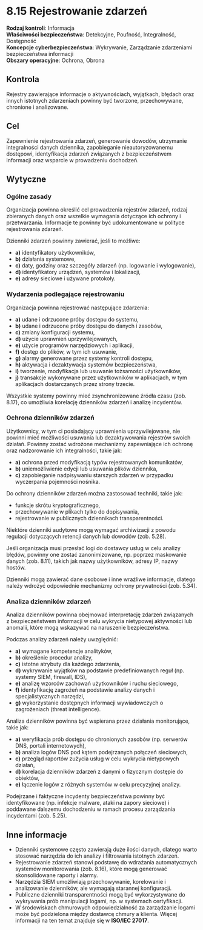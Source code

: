 # 8.15 Rejestrowanie zdarzeń

**Rodzaj kontroli**: Informacja  
**Właściwości bezpieczeństwa**: Detekcyjne, Poufność, Integralność, Dostępność  
**Koncepcje cyberbezpieczeństwa**: Wykrywanie, Zarządzanie zdarzeniami bezpieczeństwa informacji  
**Obszary operacyjne**: Ochrona, Obrona

## Kontrola

Rejestry zawierające informacje o aktywnościach, wyjątkach, błędach oraz innych istotnych zdarzeniach powinny być tworzone, przechowywane, chronione i analizowane.

## Cel

Zapewnienie rejestrowania zdarzeń, generowanie dowodów, utrzymanie integralności danych dziennika, zapobieganie nieautoryzowanemu dostępowi, identyfikacja zdarzeń związanych z bezpieczeństwem informacji oraz wsparcie w prowadzeniu dochodzeń.

## Wytyczne

### Ogólne zasady

Organizacja powinna określić cel prowadzenia rejestrów zdarzeń, rodzaj zbieranych danych oraz wszelkie wymagania dotyczące ich ochrony i przetwarzania. Informacje te powinny być udokumentowane w polityce rejestrowania zdarzeń.

Dzienniki zdarzeń powinny zawierać, jeśli to możliwe:

- **a)** identyfikatory użytkowników,
- **b)** działania systemowe,
- **c)** daty, godziny oraz szczegóły zdarzeń (np. logowanie i wylogowanie),
- **d)** identyfikatory urządzeń, systemów i lokalizacji,
- **e)** adresy sieciowe i używane protokoły.

### Wydarzenia podlegające rejestrowaniu

Organizacja powinna rejestrować następujące zdarzenia:

- **a)** udane i odrzucone próby dostępu do systemu,
- **b)** udane i odrzucone próby dostępu do danych i zasobów,
- **c)** zmiany konfiguracji systemu,
- **d)** użycie uprawnień uprzywilejowanych,
- **e)** użycie programów narzędziowych i aplikacji,
- **f)** dostęp do plików, w tym ich usuwanie,
- **g)** alarmy generowane przez systemy kontroli dostępu,
- **h)** aktywacja i dezaktywacja systemów bezpieczeństwa,
- **i)** tworzenie, modyfikacja lub usuwanie tożsamości użytkowników,
- **j)** transakcje wykonywane przez użytkowników w aplikacjach, w tym aplikacjach dostarczanych przez strony trzecie.

Wszystkie systemy powinny mieć zsynchronizowane źródła czasu (zob. 8.17), co umożliwia korelację dzienników zdarzeń i analizę incydentów.

### Ochrona dzienników zdarzeń

Użytkownicy, w tym ci posiadający uprawnienia uprzywilejowane, nie powinni mieć możliwości usuwania lub dezaktywowania rejestrów swoich działań. Powinny zostać wdrożone mechanizmy zapewniające ich ochronę oraz nadzorowanie ich integralności, takie jak:

- **a)** ochrona przed modyfikacją typów rejestrowanych komunikatów,
- **b)** uniemożliwienie edycji lub usuwania plików dziennika,
- **c)** zapobieganie nadpisywaniu starszych zdarzeń w przypadku wyczerpania pojemności nośnika.

Do ochrony dzienników zdarzeń można zastosować techniki, takie jak:

- funkcje skrótu kryptograficznego,
- przechowywanie w plikach tylko do dopisywania,
- rejestrowanie w publicznych dziennikach transparentności.

Niektóre dzienniki audytowe mogą wymagać archiwizacji z powodu regulacji dotyczących retencji danych lub dowodów (zob. 5.28).

Jeśli organizacja musi przesłać logi do dostawcy usług w celu analizy błędów, powinny one zostać zanonimizowane, np. poprzez maskowanie danych (zob. 8.11), takich jak nazwy użytkowników, adresy IP, nazwy hostów.

Dzienniki mogą zawierać dane osobowe i inne wrażliwe informacje, dlatego należy wdrożyć odpowiednie mechanizmy ochrony prywatności (zob. 5.34).

### Analiza dzienników zdarzeń

Analiza dzienników powinna obejmować interpretację zdarzeń związanych z bezpieczeństwem informacji w celu wykrycia nietypowej aktywności lub anomalii, które mogą wskazywać na naruszenie bezpieczeństwa.

Podczas analizy zdarzeń należy uwzględnić:

- **a)** wymagane kompetencje analityków,
- **b)** określenie procedur analizy,
- **c)** istotne atrybuty dla każdego zdarzenia,
- **d)** wykrywanie wyjątków na podstawie predefiniowanych reguł (np. systemy SIEM, firewall, IDS),
- **e)** analizę wzorców zachowań użytkowników i ruchu sieciowego,
- **f)** identyfikację zagrożeń na podstawie analizy danych i specjalistycznych narzędzi,
- **g)** wykorzystanie dostępnych informacji wywiadowczych o zagrożeniach (threat intelligence).

Analiza dzienników powinna być wspierana przez działania monitorujące, takie jak:

- **a)** weryfikacja prób dostępu do chronionych zasobów (np. serwerów DNS, portali internetowych),
- **b)** analiza logów DNS pod kątem podejrzanych połączeń sieciowych,
- **c)** przegląd raportów zużycia usług w celu wykrycia nietypowych działań,
- **d)** korelacja dzienników zdarzeń z danymi o fizycznym dostępie do obiektów,
- **e)** łączenie logów z różnych systemów w celu precyzyjnej analizy.

Podejrzane i faktyczne incydenty bezpieczeństwa powinny być identyfikowane (np. infekcje malware, ataki na zapory sieciowe) i poddawane dalszemu dochodzeniu w ramach procesu zarządzania incydentami (zob. 5.25).

## Inne informacje

- Dzienniki systemowe często zawierają duże ilości danych, dlatego warto stosować narzędzia do ich analizy i filtrowania istotnych zdarzeń.
- Rejestrowanie zdarzeń stanowi podstawę do wdrażania automatycznych systemów monitorowania (zob. 8.16), które mogą generować skonsolidowane raporty i alarmy.
- Narzędzia SIEM umożliwiają przechowywanie, korelowanie i analizowanie dzienników, ale wymagają starannej konfiguracji.
- Publiczne dzienniki transparentności mogą być wykorzystywane do wykrywania prób manipulacji logami, np. w systemach certyfikacji.
- W środowiskach chmurowych odpowiedzialność za zarządzanie logami może być podzielona między dostawcę chmury a klienta. Więcej informacji na ten temat znajduje się w **ISO/IEC 27017**.

